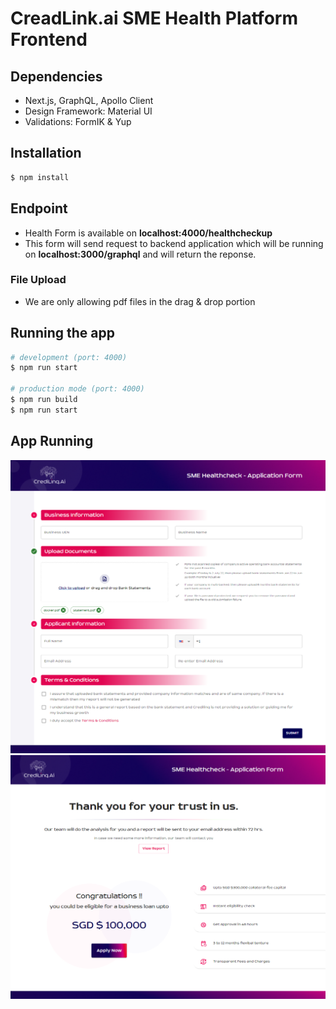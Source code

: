 # CreadLink.ai SME Health Platform Frontend

## Dependencies

- Next.js, GraphQL, Apollo Client
- Design Framework: Material UI
- Validations: FormIK & Yup

## Installation

```bash
$ npm install
```

## Endpoint

- Health Form is available on **localhost:4000/healthcheckup**
- This form will send request to backend application which will be running on **localhost:3000/graphql** and will return the reponse.

### File Upload

- We are only allowing pdf files in the drag & drop portion

## Running the app

```bash
# development (port: 4000)
$ npm run start

# production mode (port: 4000)
$ npm run build
$ npm run start
```

## App Running

![Alt text](images/img1.png?raw=true 'Main Form Screen')
![Alt text](images/img2.png?raw=true 'Thank You Screen')
